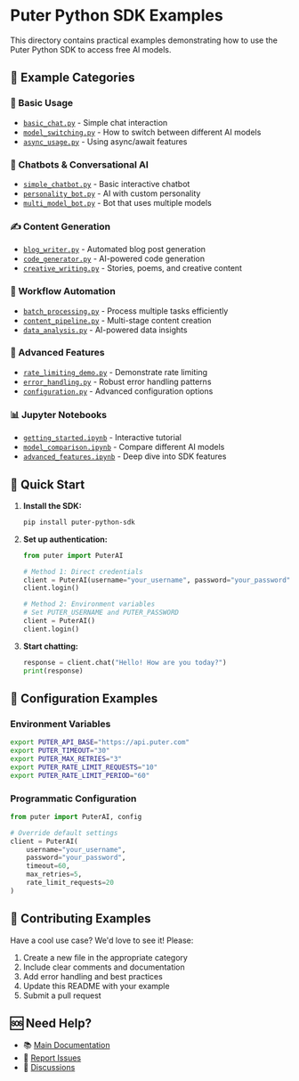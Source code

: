 # Puter Python SDK Examples

This directory contains practical examples demonstrating how to use the Puter Python SDK to access free AI models.

## 📁 Example Categories

### 🤖 Basic Usage
- [`basic_chat.py`](basic_chat.py) - Simple chat interaction
- [`model_switching.py`](model_switching.py) - How to switch between different AI models
- [`async_usage.py`](async_usage.py) - Using async/await features

### 💬 Chatbots & Conversational AI
- [`simple_chatbot.py`](chatbots/simple_chatbot.py) - Basic interactive chatbot
- [`personality_bot.py`](chatbots/personality_bot.py) - AI with custom personality
- [`multi_model_bot.py`](chatbots/multi_model_bot.py) - Bot that uses multiple models

### ✍️ Content Generation
- [`blog_writer.py`](content_generation/blog_writer.py) - Automated blog post generation
- [`code_generator.py`](content_generation/code_generator.py) - AI-powered code generation
- [`creative_writing.py`](content_generation/creative_writing.py) - Stories, poems, and creative content

### 🔄 Workflow Automation
- [`batch_processing.py`](workflows/batch_processing.py) - Process multiple tasks efficiently
- [`content_pipeline.py`](workflows/content_pipeline.py) - Multi-stage content creation
- [`data_analysis.py`](workflows/data_analysis.py) - AI-powered data insights

### 🧪 Advanced Features
- [`rate_limiting_demo.py`](advanced/rate_limiting_demo.py) - Demonstrate rate limiting
- [`error_handling.py`](advanced/error_handling.py) - Robust error handling patterns
- [`configuration.py`](advanced/configuration.py) - Advanced configuration options

### 📊 Jupyter Notebooks
- [`getting_started.ipynb`](notebooks/getting_started.ipynb) - Interactive tutorial
- [`model_comparison.ipynb`](notebooks/model_comparison.ipynb) - Compare different AI models
- [`advanced_features.ipynb`](notebooks/advanced_features.ipynb) - Deep dive into SDK features

## 🚀 Quick Start

1. **Install the SDK:**
   ```bash
   pip install puter-python-sdk
   ```

2. **Set up authentication:**
   ```python
   from puter import PuterAI

   # Method 1: Direct credentials
   client = PuterAI(username="your_username", password="your_password")
   client.login()

   # Method 2: Environment variables
   # Set PUTER_USERNAME and PUTER_PASSWORD
   client = PuterAI()
   client.login()
   ```

3. **Start chatting:**
   ```python
   response = client.chat("Hello! How are you today?")
   print(response)
   ```

## 🔧 Configuration Examples

### Environment Variables
```bash
export PUTER_API_BASE="https://api.puter.com"
export PUTER_TIMEOUT="30"
export PUTER_MAX_RETRIES="3"
export PUTER_RATE_LIMIT_REQUESTS="10"
export PUTER_RATE_LIMIT_PERIOD="60"
```

### Programmatic Configuration
```python
from puter import PuterAI, config

# Override default settings
client = PuterAI(
    username="your_username",
    password="your_password",
    timeout=60,
    max_retries=5,
    rate_limit_requests=20
)
```

## 📝 Contributing Examples

Have a cool use case? We'd love to see it! Please:

1. Create a new file in the appropriate category
2. Include clear comments and documentation
3. Add error handling and best practices
4. Update this README with your example
5. Submit a pull request

## 🆘 Need Help?

- 📚 [Main Documentation](../README.md)
- 🐛 [Report Issues](https://github.com/CuzImSlymi/puter-python-sdk/issues)
- 💬 [Discussions](https://github.com/CuzImSlymi/puter-python-sdk/discussions)
